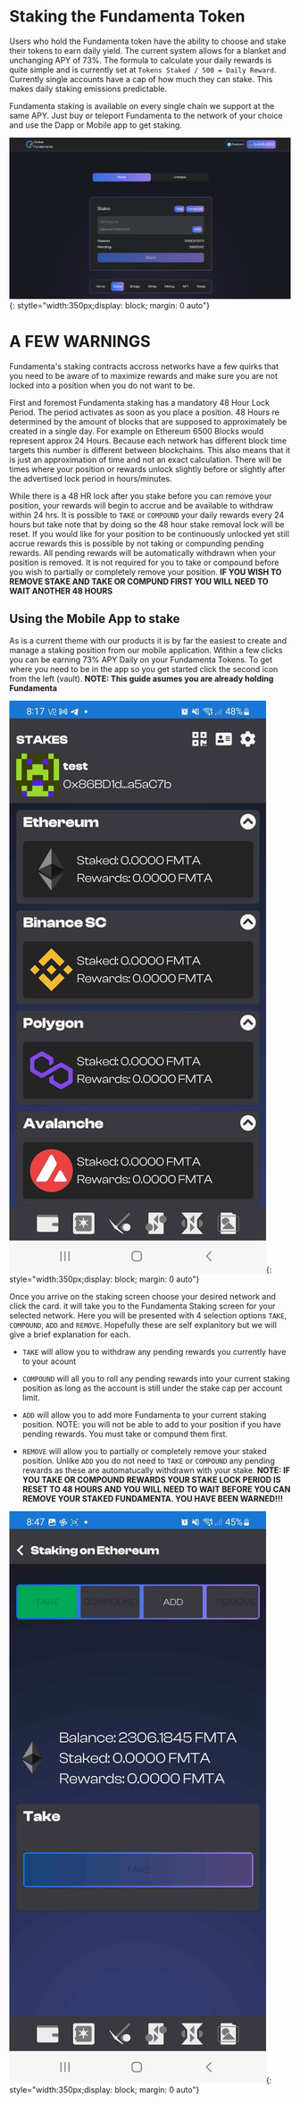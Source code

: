 # Staking the Fundamenta Token

Users who hold the Fundamenta token have the ability to choose and stake their tokens to earn daily yield.  The current system allows for a blanket and unchanging APY of 73%.  The formula to calculate your daily rewards is quite simple and is currently set at `Tokens Staked / 500 = Daily Reward`.  Currently single accounts have a cap of how much they can stake.  This makes daily staking emissions predictable.  

Fundamenta staking is available on every single chain we support at the same APY.  Just buy or teleport Fundamenta to the network of your choice and use the Dapp or Mobile app to get staking.

![staking](img/staking.png){: stytle="width:350px;display: block; margin: 0 auto"}

# A FEW WARNINGS

Fundamenta's staking contracts accross networks have a few quirks that you need to be aware of to maximize rewards and make sure you are not locked into a position when you do not want to be.

First and foremost Fundamenta staking has a mandatory 48 Hour Lock Period.  The period activates as soon as you place a position.  48 Hours re determined by the amount of blocks that are supposed to approximately be created in a single day.  For example on Ethereum 6500 Blocks would represent approx 24 Hours.   Because each network has different block time targets this number is different between blockchains.  This also means that it is just an approximation of time and not an exact calculation.  There will be times where your position or rewards unlock slightly before or slightly after the advertised lock period in hours/minutes.

While there is a 48 HR lock after you stake before you can remove your position, your rewards will begin to accrue and be available to withdraw within 24 hrs.  It is possible to `TAKE` or `COMPOUND` your daily rewards every 24 hours but take note that by doing so the 48 hour stake removal lock will be reset.  If you would like for your position to be continuously unlocked yet still accrue rewards this is possible by not taking or compunding pending rewards.  All pending rewards will be automatically withdrawn when your position is removed.  It is not required for you to take or compound before you wish to partially or completely remove your position.  **IF YOU WISH TO REMOVE STAKE AND TAKE OR COMPUND FIRST YOU WILL NEED TO WAIT ANOTHER 48 HOURS**

## Using the Mobile App to stake

As is a current theme with our products it is by far the easiest to create and manage a staking position from our mobile application.  Within a few clicks you can be earning 73% APY Daily on your Fundamenta Tokens.  To get where you need to be in the app so you get started click the second icon from the left (vault). **NOTE: This guide asumes you are already holding Fundamenta**

![mobile staking](img/mobile_staking.jpg){: style="width:350px;display: block; margin: 0 auto"}

Once you arrive on the staking screen choose your desired network and click the card. it will take you to the Fundamenta Staking screen for your selected network.  Here you will be presented with 4 selection options `TAKE`, `COMPOUND`, `ADD` and `REMOVE`.  Hopefully these are self explanitory but we will give a brief explanation for each.

* `TAKE` will allow you to withdraw any pending rewards you currently have to your acount

* `COMPOUND` will all you to roll any pending rewards into your current staking position as long as the account is still under the stake cap per account limit.

* `ADD` will allow you to add more Fundamenta to your current staking position. NOTE: you will not be able to add to your position if you have pending rewards.  You must take or compund them first. 

* `REMOVE` will allow you to partially or completely remove your staked position.  Unlike `ADD` you do not need to `TAKE` or `COMPOUND` any pending rewards as these are automatucally withdrawn with your stake.  **NOTE: IF YOU TAKE OR COMPOUND REWARDS YOUR STAKE LOCK PERIOD IS RESET TO 48 HOURS AND YOU WILL NEED TO WAIT BEFORE YOU CAN REMOVE YOUR STAKED FUNDAMENTA.  YOU HAVE BEEN WARNED!!!**

![mobile staking action](img/mobile_staking_action.jpg){: style="width:350px;display: block; margin: 0 auto"}




